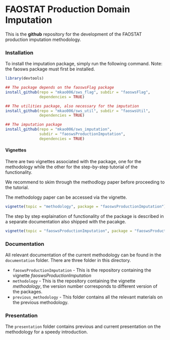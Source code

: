 # FAOSTAT Production Domain Imputation

This is the **github** repository for the development of the FAOSTAT
production imputation methodology.




### Installation
To install the imputation package, simply run the following command.  Note: the
faosws package must first be installed.

```r
library(devtools)

## The package depends on the faoswsFlag package
install_github(repo = "mkao006/sws_flag", subdir = "faoswsFlag",
               dependencies = TRUE)

## The utilities package, also necessary for the imputation
install_github(repo = "mkao006/sws_util", subdir = "faoswsUtil",
               dependencies = TRUE)

## The imputation package
install_github(repo = "mkao006/sws_imputation", 
	           subdir = "faoswsProductionImputation",
               dependencies = TRUE)
```

#### Vignettes

There are two vignettes associated with the package, one for the
methodology while the other for the step-by-step tutorial of the
functionality.

We recommend to skim through the methodlogy paper before proceeding to
the tutorial.

The methodology paper can be accessed via the vignette.

```r
vignette(topic = "methodology", package = "faoswsProductionImputation")
```

The step by step explaination of functionality of the package is
described in a separate documentation also shipped with the pacakge.

```r
vignette(topic = "faoswsProductionImputation", package = "faoswsProductionImputation")
```



### Documentation

All relevant documentation of the current methodology can be found in
the `documentation` folder. There are three folder in this directory.

* `faoswsProductionImputation` - This is the repository containing the
  vignette *faoswsProductionImputation*
* `methodology` - This is the repository containing the vignette
  *methodology*, the version number corresponds to different version
  of the packages.
* `previous_methodology` - This folder contains all the relevant
  materials on the previous methodology.

### Presentation

The `presentation` folder contains previous and current presentation
on the methodology for a speedy introduction.

